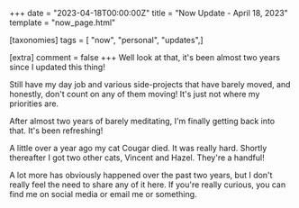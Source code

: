 +++
date = "2023-04-18T00:00:00Z"
title = "Now Update - April 18, 2023"
template = "now_page.html"

[taxonomies]
tags = [ "now", "personal", "updates",]

[extra]
comment = false
+++
Well look at that, it's been almost two years since I updated this thing!

Still have my day job and various side-projects that have barely moved, and honestly, don't count on any of them moving! It's just not where my priorities are.

After almost two years of barely meditating, I'm finally getting back into that. It's been refreshing!

A little over a year ago my cat Cougar died. It was really hard. Shortly thereafter I got two other cats, Vincent and Hazel. They're a handful!

A lot more has obviously happened over the past two years, but I don't really feel the need to share any of it here. If you're really curious, you can find me on social media or email me or something.